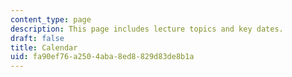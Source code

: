 ```yaml
---
content_type: page
description: This page includes lecture topics and key dates.
draft: false
title: Calendar
uid: fa90ef76-a250-4aba-8ed8-829d83de8b1a
---
```

